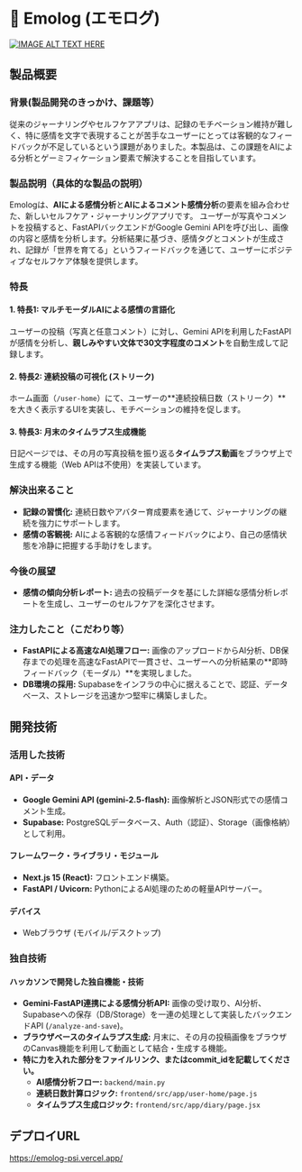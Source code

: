 # 🌳 Emolog (エモログ)

[![IMAGE ALT TEXT HERE](https://jphacks.com/wp-content/uploads/2025/05/JPHACKS2025_ogp.jpg)](https://www.youtube.com/watch?v=lA9EluZugD8)

## 製品概要
### 背景(製品開発のきっかけ、課題等）
従来のジャーナリングやセルフケアアプリは、記録のモチベーション維持が難しく、特に感情を文字で表現することが苦手なユーザーにとっては客観的なフィードバックが不足しているという課題がありました。本製品は、この課題をAIによる分析とゲーミフィケーション要素で解決することを目指しています。

### 製品説明（具体的な製品の説明）
Emologは、**AIによる感情分析**と**AIによるコメント感情分析**の要素を組み合わせた、新しいセルフケア・ジャーナリングアプリです。
ユーザーが写真やコメントを投稿すると、FastAPIバックエンドがGoogle Gemini APIを呼び出し、画像の内容と感情を分析します。分析結果に基づき、感情タグとコメントが生成され、記録が「世界を育てる」というフィードバックを通じて、ユーザーにポジティブなセルフケア体験を提供します。

### 特長
#### 1. 特長1: マルチモーダルAIによる感情の言語化
ユーザーの投稿（写真と任意コメント）に対し、Gemini APIを利用したFastAPIが感情を分析し、**親しみやすい文体で30文字程度のコメント**を自動生成して記録します。
#### 2. 特長2: 連続投稿の可視化 (ストリーク)
ホーム画面（`/user-home`）にて、ユーザーの**連続投稿日数（ストリーク）**を大きく表示するUIを実装し、モチベーションの維持を促します。
#### 3. 特長3: 月末のタイムラプス生成機能
日記ページでは、その月の写真投稿を振り返る**タイムラプス動画**をブラウザ上で生成する機能（Web APIは不使用）を実装しています。

### 解決出来ること
* **記録の習慣化:** 連続日数やアバター育成要素を通じて、ジャーナリングの継続を強力にサポートします。
* **感情の客観視:** AIによる客観的な感情フィードバックにより、自己の感情状態を冷静に把握する手助けをします。

### 今後の展望
* **感情の傾向分析レポート:** 過去の投稿データを基にした詳細な感情分析レポートを生成し、ユーザーのセルフケアを深化させます。

### 注力したこと（こだわり等）
* **FastAPIによる高速なAI処理フロー:** 画像のアップロードからAI分析、DB保存までの処理を高速なFastAPIで一貫させ、ユーザーへの分析結果の**即時フィードバック（モーダル）**を実現しました。
* **DB環境の採用:** Supabaseをインフラの中心に据えることで、認証、データベース、ストレージを迅速かつ堅牢に構築しました。

## 開発技術
### 活用した技術
#### API・データ
* **Google Gemini API (gemini-2.5-flash):** 画像解析とJSON形式での感情コメント生成。
* **Supabase:** PostgreSQLデータベース、Auth（認証）、Storage（画像格納）として利用。

#### フレームワーク・ライブラリ・モジュール
* **Next.js 15 (React):** フロントエンド構築。
* **FastAPI / Uvicorn:** PythonによるAI処理のための軽量APIサーバー。

#### デバイス
* Webブラウザ (モバイル/デスクトップ)

### 独自技術
#### ハッカソンで開発した独自機能・技術
* **Gemini-FastAPI連携による感情分析API:** 画像の受け取り、AI分析、Supabaseへの保存（DB/Storage）を一連の処理として実装したバックエンドAPI (`/analyze-and-save`)。
* **ブラウザベースのタイムラプス生成:** 月末に、その月の投稿画像をブラウザのCanvas機能を利用して動画として結合・生成する機能。
* **特に力を入れた部分をファイルリンク、またはcommit_idを記載してください。**
    * **AI感情分析フロー:** `backend/main.py`
    * **連続日数計算ロジック:** `frontend/src/app/user-home/page.js`
    * **タイムラプス生成ロジック:** `frontend/src/app/diary/page.jsx`

## デプロイURL
https://emolog-psi.vercel.app/
